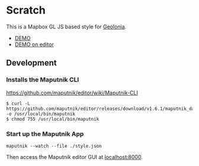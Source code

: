 # Scratch

This is a Mapbox GL JS based style for [Geolonia](https://geolonia.com/).

* [DEMO](https://geolonia.github.io/preview/#geolonia/midnight)
* [DEMO on editor](https://editor.geolonia.com/?style=https://raw.githubusercontent.com/geolonia/midnight/master/style.json)

## Development

### Installs the Maputnik CLI

https://github.com/maputnik/editor/wiki/Maputnik-CLI

```
$ curl -L https://github.com/maputnik/editor/releases/download/v1.6.1/maputnik_darwin -o /usr/local/bin/maputnik
$ chmod 755 /usr/local/bin/maputnik
```

### Start up the Maputnik App

```
maputnik --watch --file ./style.json
```

Then access the Maputnik editor GUI at [localhost:8000](https://localhost:8000/).